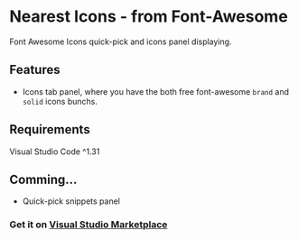 # Nearest Icons - from Font-Awesome

Font Awesome Icons quick-pick and icons panel displaying.

## Features

 - Icons tab panel, where you have the both free font-awesome `brand` and `solid` icons bunchs.

## Requirements

Visual Studio Code ^1.31

## Comming...

 - Quick-pick snippets panel

### Get it on [Visual Studio Marketplace](https://marketplace.visualstudio.com/items?itemName=abax.nearest-icons)
